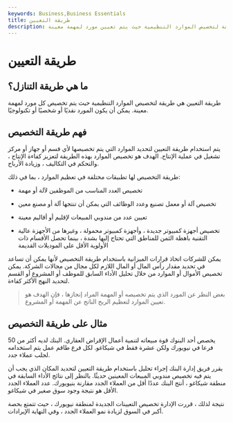 ```yaml
---
keywords: Business,Business Essentials
title: طريقة التعيين
description: طريقة التعيين هي طريقة لتخصيص الموارد التنظيمية حيث يتم تعيين مورد لمهمة معينة.
---
```


# طريقة التعيين
## ما هي طريقة التنازل؟

طريقة التعيين هي طريقة لتخصيص الموارد التنظيمية حيث يتم تخصيص كل مورد لمهمة معينة. يمكن أن يكون المورد نقديًا أو شخصيًا أو تكنولوجيًا.

## فهم طريقة التخصيص

يتم استخدام طريقة التعيين لتحديد الموارد التي يتم تخصيصها لأي قسم أو جهاز أو مركز تشغيل في عملية الإنتاج. الهدف هو تخصيص الموارد بهذه الطريقة لتعزيز كفاءة الإنتاج ، والتحكم في التكاليف ، وزيادة الأرباح.

طريقة التخصيص لها تطبيقات مختلفة في تعظيم الموارد ، بما في ذلك:

- تخصيص العدد المناسب من الموظفين لآلة أو مهمة

- تخصيص آلة أو معمل تصنيع وعدد الوظائف التي يمكن أن تنتجها آلة أو مصنع معين

- تعيين عدد من مندوبي المبيعات لإقليم أو أقاليم معينة

- تخصيص أجهزة كمبيوتر جديدة ، وأجهزة كمبيوتر محمولة ، وغيرها من الأجهزة عالية التقنية باهظة الثمن للمناطق التي تحتاج إليها بشدة ، بينما تحصل الأقسام ذات الأولوية الأقل على الموديلات القديمة

يمكن للشركات اتخاذ قرارات الميزانية باستخدام طريقة التخصيص لأنها يمكن أن تساعد في تحديد مقدار رأس المال أو المال اللازم لكل مجال من مجالات الشركة. يمكن تخصيص الأموال أو الموارد من خلال تحليل الأداء السابق للموظف أو المشروع أو القسم لتحديد النهج الأكثر كفاءة.

> بغض النظر عن المورد الذي يتم تخصيصه أو المهمة المراد إنجازها ، فإن الهدف هو تعيين الموارد لتعظيم الربح الناتج عن المهمة أو المشروع.

>

## مثال على طريقة التخصيص

يخصص أحد البنوك قوة مبيعاته لتنمية أعمال الإقراض العقاري. البنك لديه أكثر من 50 فرعا في نيويورك ولكن عشرة فقط في شيكاغو. لكل فرع طاقم عمل يتم استخدامه لجلب عملاء جدد.

يقرر فريق إدارة البنك إجراء تحليل باستخدام طريقة التعيين لتحديد المكان الذي يجب أن يتم فيه تخصيص مندوبي المبيعات المعينين حديثًا. بالنظر إلى نتائج الأداء السابقة في منطقة شيكاغو ، أنتج البنك عددًا أقل من العملاء الجدد مقارنة بنيويورك. عدد العملاء الجدد الأقل هو نتيجة وجود سوق صغير في شيكاغو.

نتيجة لذلك ، قررت الإدارة تخصيص التعيينات الجديدة لمنطقة نيويورك ، حيث تتمتع بحصة أكبر في السوق لزيادة نمو العملاء الجدد ، وفي النهاية الإيرادات.

